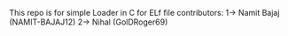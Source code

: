 This repo is for simple Loader in C for ELf file
contributors:
1-> Namit Bajaj (NAMIT-BAJAJ12)
         2-> Nihal (GolDRoger69)
